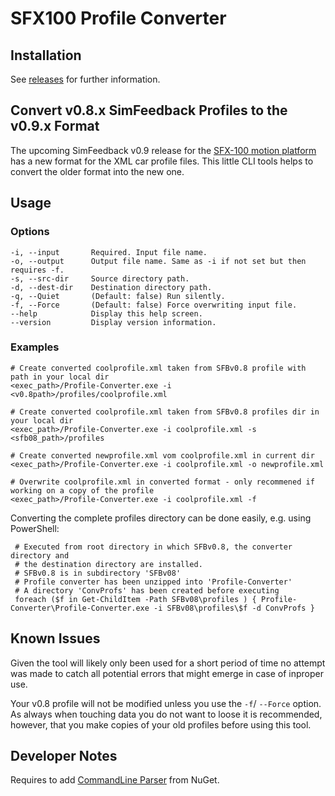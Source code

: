 # SFX100 Profile Converter

## Installation

See [releases](https://github.com/ffxf/sfx100-profile-conv/releases) for further information.

## Convert v0.8.x SimFeedback Profiles to the v0.9.x Format

The upcoming SimFeedback v0.9 release for the [SFX-100 motion platform](https://opensfx.com/) 
has a new format for the XML car profile files. 
This little CLI tools helps to convert the older format into the new one.

## Usage

### Options

    -i, --input       Required. Input file name.
    -o, --output      Output file name. Same as -i if not set but then requires -f.
    -s, --src-dir     Source directory path.
    -d, --dest-dir    Destination directory path.
    -q, --Quiet       (Default: false) Run silently.
    -f, --Force       (Default: false) Force overwriting input file.
    --help            Display this help screen.
    --version         Display version information.

### Examples

    # Create converted coolprofile.xml taken from SFBv0.8 profile with path in your local dir
    <exec_path>/Profile-Converter.exe -i <v0.8path>/profiles/coolprofile.xml
    
    # Create converted coolprofile.xml taken from SFBv0.8 profiles dir in your local dir
    <exec_path>/Profile-Converter.exe -i coolprofile.xml -s <sfb08_path>/profiles
    
    # Create converted newprofile.xml vom coolprofile.xml in current dir
    <exec_path>/Profile-Converter.exe -i coolprofile.xml -o newprofile.xml
    
    # Overwrite coolprofile.xml in converted format - only recommened if working on a copy of the profile
    <exec_path>/Profile-Converter.exe -i coolprofile.xml -f

Converting the complete profiles directory can be done easily, e.g. using PowerShell:

     # Executed from root directory in which SFBv0.8, the converter directory and
     # the destination directory are installed.
     # SFBv0.8 is in subdirectory 'SFBv08'
     # Profile converter has been unzipped into 'Profile-Converter'
     # A directory 'ConvProfs' has been created before executing
     foreach ($f in Get-ChildItem -Path SFBv08\profiles ) { Profile-Converter\Profile-Converter.exe -i SFBv08\profiles\$f -d ConvProfs }

## Known Issues

Given the tool will likely only been used for a short period of time no attempt was made to catch all potential errors
that might emerge in case of inproper use.

Your v0.8 profile will not be modified unless you use the `-f`/ `--Force` option. As always when touching data you 
do not want to loose it is recommended, however, that you make copies of your old profiles before using this tool.

## Developer Notes

Requires to add [CommandLine Parser](https://www.nuget.org/packages/CommandLineParser/) from NuGet.
